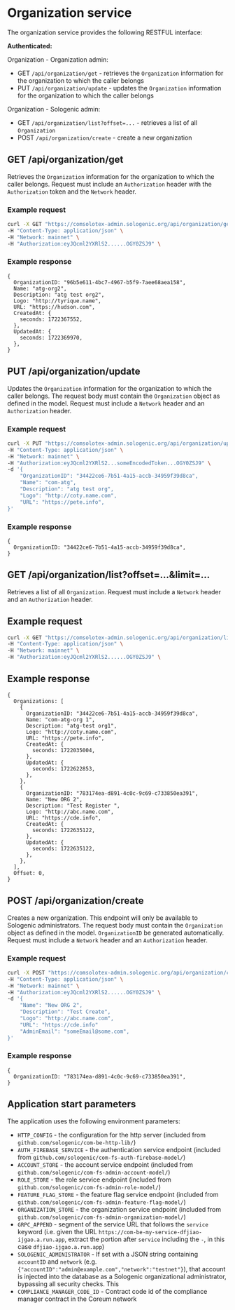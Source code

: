 # Organization service

The organization service provides the following RESTFUL interface:

**Authenticated:**

Organization - Organization admin:

- GET `/api/organization/get` - retrieves the `Organization` information for the organization to which the caller belongs
- PUT `/api/organization/update` - updates the `Organization` information for the organization to which the caller belongs

Organization - Sologenic admin:

- GET `/api/organization/list?offset=...` - retrieves a list of all `Organization`
- POST `/api/organization/create` - create a new organization

## GET /api/organization/get

Retrieves the `Organization` information for the organization to which the caller belongs. Request must include an `Authorization` header with the `Authorization` token and the `Network` header.

### Example request

```bash
curl -X GET "https://comsolotex-admin.sologenic.org/api/organization/get" \
-H "Content-Type: application/json" \
-H "Network: mainnet" \
-H "Authorization:eyJQcml2YXRlS2......OGY0ZSJ9" \
```

### Example response

```json5
{
  OrganizationID: "96b5e611-4bc7-4967-b5f9-7aee68aea158",
  Name: "atg-org2",
  Description: "atg test org2",
  Logo: "http://tyrique.name",
  URL: "https://hudson.com",
  CreatedAt: {
    seconds: 1722367552,
  },
  UpdatedAt: {
    seconds: 1722369970,
  },
}
```

## PUT /api/organization/update

Updates the `Organization` information for the organization to which the caller belongs. The request body must contain the `Organization` object as defined in the model. Request must include a `Network` header and an `Authorization` header.

### Example request

```bash
curl -X PUT "https://comsolotex-admin.sologenic.org/api/organization/update" \
-H "Content-Type: application/json" \
-H "Network: mainnet" \
-H "Authorization:eyJQcml2YXRlS2...someEncodedToken...OGY0ZSJ9" \
-d '{
    "OrganizationID": "34422ce6-7b51-4a15-accb-34959f39d8ca",
    "Name": "com-atg",
    "Description": "atg test org",
    "Logo": "http://coty.name.com",
    "URL": "https://pete.info",
}'
```

### Example response

```json5
{
  OrganizationID: "34422ce6-7b51-4a15-accb-34959f39d8ca",
}
```

## GET /api/organization/list?offset=...&limit=...

Retrieves a list of all `Organization`. Request must include a `Network` header and an `Authorization` header.

## Example request

```bash
curl -X GET "https://comsolotex-admin.sologenic.org/api/organization/list?offset=0&limit=10" \
-H "Content-Type: application/json" \
-H "Network: mainnet" \
-H "Authorization:eyJQcml2YXRlS2......OGY0ZSJ9" \
```

## Example response

```json5
{
  Organizations: [
    {
      OrganizationID: "34422ce6-7b51-4a15-accb-34959f39d8ca",
      Name: "com-atg-org 1",
      Description: "atg-test org1",
      Logo: "http://coty.name.com",
      URL: "https://pete.info",
      CreatedAt: {
        seconds: 1722035004,
      },
      UpdatedAt: {
        seconds: 1722622853,
      },
    },
    {
      OrganizationID: "783174ea-d891-4c0c-9c69-c733850ea391",
      Name: "New ORG 2",
      Description: "Test Register ",
      Logo: "http://abc.name.com",
      URL: "https://cde.info",
      CreatedAt: {
        seconds: 1722635122,
      },
      UpdatedAt: {
        seconds: 1722635122,
      },
    },
  ],
  Offset: 0,
}
```

## POST /api/organization/create

Creates a new organization. This endpoint will only be available to Sologenic administrators. The request body must contain the `Organization` object as defined in the model. `OrganizationID` be generated automatically. Request must include a `Network` header and an `Authorization` header.

### Example request

```bash
curl -X POST "https://comsolotex-admin.sologenic.org/api/organization/create" \
-H "Content-Type: application/json" \
-H "Network: mainnet" \
-H "Authorization:eyJQcml2YXRlS2......OGY0ZSJ9" \
-d '{
    "Name": "New ORG 2",
    "Description": "Test Create",
    "Logo": "http://abc.name.com",
    "URL": "https://cde.info"
    "AdminEmail": "someEmail@some.com",
}'
```

### Example response

```json5
{
  OrganizationID: "783174ea-d891-4c0c-9c69-c733850ea391",
}
```

## Application start parameters

The application uses the following environment parameters:

- `HTTP_CONFIG` - the configuration for the http server (included from `github.com/sologenic/com-be-http-lib/`)
- `AUTH_FIREBASE_SERVICE` - the authentication service endpoint (included from `github.com/sologenic/com-fs-auth-firebase-model/`)
- `ACCOUNT_STORE` - the account service endpoint (included from `github.com/sologenic/com-fs-admin-account-model/`)
- `ROLE_STORE` - the role service endpoint (included from `github.com/sologenic/com-fs-admin-role-model/`)
- `FEATURE_FLAG_STORE` - the feature flag service endpoint (included from `github.com/sologenic/com-fs-admin-feature-flag-model/`)
- `ORGANIZATION_STORE` - the organization service endpoint (included from `github.com/sologenic/com-fs-admin-organization-model/`)
- `GRPC_APPEND` - segment of the service URL that follows the `service` keyword (i.e. given the URL `https://com-be-my-service-dfjiao-ijgao.a.run.app`, extract the portion after `service` including the `-`, in this case `dfjiao-ijgao.a.run.app`)
- `SOLOGENIC_ADMINISTRATOR` - If set with a JSON string containing `accountID` and `network` (e.g. `{"accountID":"admin@example.com","network":"testnet"}`), that account is injected into the database as a Sologenic organizational administrator, bypassing all security checks. This
- `COMPLIANCE_MANAGER_CODE_ID` - Contract code id of the compliance manager contract in the Coreum network
